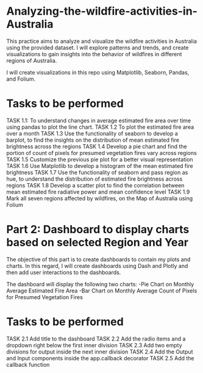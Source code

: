 # Analyzing-the-wildfire-activities-in-Australia
This practice aims to analyze and visualize the wildfire activities in Australia using the provided dataset. I will explore patterns and trends, and create visualizations to gain insights into the behavior of wildfires in different regions of Australia.

I will create visualizations in this repo using Matplotlib, Seaborn, Pandas, and Folium.

# Tasks to be performed
TASK 1.1: To understand changes in average estimated fire area over time using pandas to plot the line chart.
TASK 1.2 To plot the estimated fire area over a month
TASK 1.3 Use the functionality of seaborn to develop a barplot, to find the insights on the distribution of mean estimated fire brightness across the regions
TASK 1.4 Develop a pie chart and find the portion of count of pixels for presumed vegetation fires vary across regions
TASK 1.5 Customize the previous pie plot for a better visual representation
TASK 1.6 Use Matplotlib to develop a histogram of the mean estimated fire brightness
TASK 1.7 Use the functionality of seaborn and pass region as hue, to understand the distribution of estimated fire brightness across regions
TASK 1.8 Develop a scatter plot to find the correlation between mean estimated fire radiative power and mean confidence level
TASK 1.9 Mark all seven regions affected by wildfires, on the Map of Australia using Folium

# Part 2: Dashboard to display charts based on selected Region and Year
The objective of this part is to create dashboards to contain my plots and charts.
In this regard, I will create dashboards using Dash and Plotly and then add user interactions to the dashboards.

The dashboard will display the following two charts:
-Pie Chart on Monthly Average Estimated Fire Area
-Bar Chart on Monthly Average Count of Pixels for Presumed Vegetation Fires

# Tasks to be performed
TASK 2.1 Add title to the dashboard
TASK 2.2 Add the radio items and a dropdown right below the first inner division
TASK 2.3 Add two empty divisions for output inside the next inner division
TASK 2.4 Add the Output and Input components inside the app.callback decorator
TASK 2.5 Add the callback function





